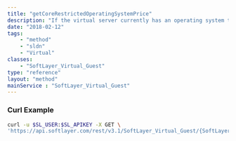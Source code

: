 ```yaml
---
title: "getCoreRestrictedOperatingSystemPrice"
description: "If the virtual server currently has an operating system that has a core capacity restriction, return the associated core-restricted operating system item price. Some operating systems (e.g., Red Hat Enterprise Linux) may be billed by the number of processor cores, so therefore require that a certain number of cores be present on the server. "
date: "2018-02-12"
tags:
    - "method"
    - "sldn"
    - "Virtual"
classes:
    - "SoftLayer_Virtual_Guest"
type: "reference"
layout: "method"
mainService : "SoftLayer_Virtual_Guest"
---
```


### Curl Example
```bash
curl -u $SL_USER:$SL_APIKEY -X GET \
'https://api.softlayer.com/rest/v3.1/SoftLayer_Virtual_Guest/{SoftLayer_Virtual_GuestID}/getCoreRestrictedOperatingSystemPrice'
```
